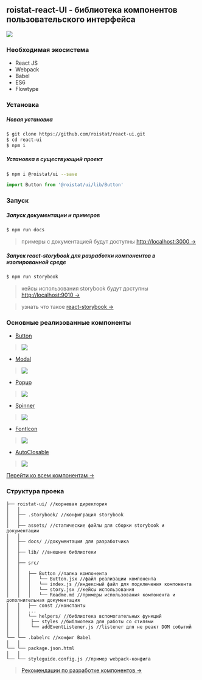 ## roistat-react-UI - библиотека компонентов пользовательского интерфейса

<a href="https://roistat.github.io/react-ui/" target="_blank" alt="Immutable Data and React"><img src="http://i.imgur.com/IlImFpC.png" /></a>

### Необходимая экосистема
* React JS
* Webpack
* Babel
* ES6
* Flowtype

### Установка

##### Новая установка
```sh
$ git clone https://github.com/roistat/react-ui.git
$ cd react-ui
$ npm i
```

##### Установка в существующий проект
```sh
$ npm i @roistat/ui --save
```

```js
import Button from '@roistat/ui/lib/Button'
```

### Запуск 

##### Запуск документации и примеров
```sh
$ npm run docs
```

> примеры с документацией будут доступны <a href="http://localhost:3000" target="_blank" alt="Immutable Data and React">http://localhost:3000 &rarr;</a>

##### Запуск react-storybook для разработки компонентов в изолированной среде

```sh
$ npm run storybook
```

> кейсы использования storybook будут доступны <a href="http://localhost:9010" target="_blank" alt="Immutable Data and React">http://localhost:9010 &rarr;</a>

> узнать что такое <a href="https://github.com/storybooks/react-storybook" target="_blank" alt="Immutable Data and React">react-storybook &rarr;</a>

### Основные реализованные компоненты 
* <a href="https://roistat.github.io/react-ui/#Button" target="_blank" alt="Immutable Data and React">Button</a>
> <img src="http://i.imgur.com/XFeOMPi.jpg" />
* <a href="https://roistat.github.io/react-ui/#Modal" target="_blank" alt="Immutable Data and React">Modal</a>
> <img src="http://i.imgur.com/tTAuUiE.jpg" />
* <a href="https://roistat.github.io/react-ui/#Popup" target="_blank" alt="Immutable Data and React">Popup</a>
> <img src="http://i.imgur.com/uaBwQkU.jpg" />
* <a href="https://roistat.github.io/react-ui/#Spinner" target="_blank" alt="Immutable Data and React">Spinner</a>
> <img src="http://i.imgur.com/XSZckMg.jpg" />
* <a href="https://roistat.github.io/react-ui/#FontIcon" target="_blank" alt="Immutable Data and React">FontIcon</a>
> <img src="http://i.imgur.com/9TEnf6F.jpg" />
* <a href="https://roistat.github.io/react-ui/#AutoClosable" target="_blank" alt="Immutable Data and React">AutoClosable</a>
> <img src="http://i.imgur.com/TGqTjD6.jpg" />
<a href="https://roistat.github.io/react-ui/" target="_blank" alt="Immutable Data and React">Перейти ко всем компонентам &rarr;</a>

### Структура проека
```
├── roistat-ui/ //корневая директория
│   │
│   ├── .storybook/ //конфиграция storybook
│   │
│   ├── assets/ //статические файлы для сборки storybook и документации
│   │
│   ├── docs/ //документация для разработчика
│   │
│   ├── lib/ //внешние библиотеки
│   │
│   ├── src/
│   │
│   │   ├── Button //папка компонента
│   │   │   └── Button.jsx //файл реализации компонента
│   │   │   └── index.js //индексный файл для подключения компонента
│   │   │   └── story.jsx //кейсы использования
│   │   │   └── Readme.md //примеры использования компонента и дополнительная документация
│   │   ├── const //константы
│   │   ...        
│   │   └── helpers/ //библиотека вспомогательных функций
│   │    ├── styles //библиотека для работы со стилями
│   │    └── addEventListener.js //listener для не реакт DOM событий
│   │   
└── └── .babelrc //конфиг Babel
│   │   
└── └── package.json.html 
│   │   
└── └── styleguide.config.js //пример webpack-конфига
```

> <a href="https://github.com/roistat/react-ui/blob/master/docs/development.md" target="_blank" alt="Immutable Data and React">Рекомендации по разработке компонентов &rarr;</a>